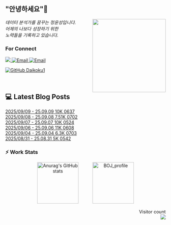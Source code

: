 
<h2> "안녕하세요"👋 </h2>
<img align='right' src="https://user-images.githubusercontent.com/50973778/144942576-b2f10b31-e628-43e4-b7da-3cc2144a5b73.gif" width="230">
<p><em> 데이터 분석가를 꿈꾸는 정윤성입니다.</br> 어제의 나보다 성장하기 위한 </br> 노력들을 기록하고 있습니다.</em></p>

### For Connect
<a href="https://blog.naver.com/jjys9047" target="_blank"><img src="https://img.shields.io/badge/-BLOG-brightgreen?style=flat-square&logo=Bloglovin&logoColor=white">
<a href="https://mail.google.com/mail/?view=cm&amp;fs=1&amp;to=jys9047@gmail.com" target="_blank"><img src="https://img.shields.io/badge/-Gmail-c14438?style=flat-square&logo=Gmail&logoColor=white" alt="Email">
<a href="mailto:jjys9047@naver.com" target="_blank"><img src="https://img.shields.io/badge/-Naver-brightgreen?style=flat-square&logo=Naver&logoColor=white" alt="Email">

[![GitHub Daikoku1](https://img.shields.io/github/followers/Daikoku1?label=follow&style=social)](https://github.com/Daikoku1)

</br>

## 💻 Latest Blog Posts
[2025/09/09 - 25.09.09 10K 0637](https://blog.naver.com/jjys9047/224001847656?fromRss=true&trackingCode=rss) <br>
[2025/09/08 - 25.09.08 7.51K 0702](https://blog.naver.com/jjys9047/224000450733?fromRss=true&trackingCode=rss) <br>
[2025/09/07 - 25.09.07 10K 0524](https://blog.naver.com/jjys9047/223998520580?fromRss=true&trackingCode=rss) <br>
[2025/09/06 - 25.09.06 11K 0608](https://blog.naver.com/jjys9047/223997329178?fromRss=true&trackingCode=rss) <br>
[2025/09/04 - 25.09.04 6.3K 0703](https://blog.naver.com/jjys9047/223995676688?fromRss=true&trackingCode=rss) <br>
[2025/08/31 - 25.08.31 5K 0542](https://blog.naver.com/jjys9047/223989886397?fromRss=true&trackingCode=rss) <br>


### ⚡ Work Stats
<p align = 'center'>
  <img src="https://github-readme-stats.vercel.app/api?username=Daikoku1&show_icons=true&theme=midnight-purple" alt="Anurag's GitHub stats" height="130" hspace="20"/>
  <img src="http://mazassumnida.wtf/api/v2/generate_badge?boj=jys9047" alt="BOJ_profile" height="130" hspace="20"/>
</p>

<p align="right"> 
  Visitor count<br>
  <img src="https://profile-counter.glitch.me/Daikoku1/count.svg" />
</p>
